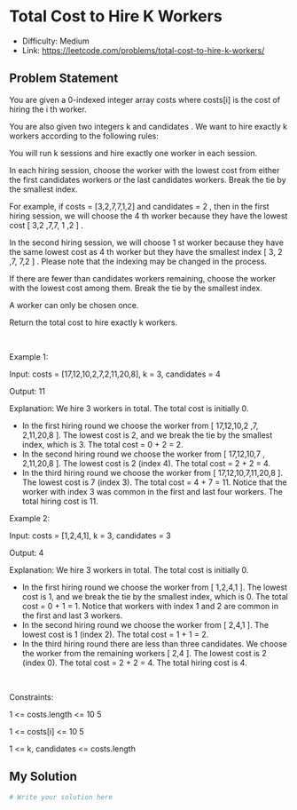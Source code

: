# Total Cost to Hire K Workers
- Difficulty: Medium
- Link: https://leetcode.com/problems/total-cost-to-hire-k-workers/

## Problem Statement

You are given a 
0-indexed
 integer array 
costs
 where 
costs[i]
 is the cost of hiring the 
i
th
 worker.


You are also given two integers 
k
 and 
candidates
. We want to hire exactly 
k
 workers according to the following rules:




You will run 
k
 sessions and hire exactly one worker in each session.


In each hiring session, choose the worker with the lowest cost from either the first 
candidates
 workers or the last 
candidates
 workers. Break the tie by the smallest index.
	


For example, if 
costs = [3,2,7,7,1,2]
 and 
candidates = 2
, then in the first hiring session, we will choose the 
4
th
 worker because they have the lowest cost 
[
3,2
,7,7,
1
,2
]
.


In the second hiring session, we will choose 
1
st
 worker because they have the same lowest cost as 
4
th
 worker but they have the smallest index 
[
3,
2
,7,
7,2
]
. Please note that the indexing may be changed in the process.






If there are fewer than candidates workers remaining, choose the worker with the lowest cost among them. Break the tie by the smallest index.


A worker can only be chosen once.




Return 
the total cost to hire exactly 
k
 workers.


 


Example 1:




Input:
 costs = [17,12,10,2,7,2,11,20,8], k = 3, candidates = 4

Output:
 11

Explanation:
 We hire 3 workers in total. The total cost is initially 0.
- In the first hiring round we choose the worker from [
17,12,10,2
,7,
2,11,20,8
]. The lowest cost is 2, and we break the tie by the smallest index, which is 3. The total cost = 0 + 2 = 2.
- In the second hiring round we choose the worker from [
17,12,10,7
,
2,11,20,8
]. The lowest cost is 2 (index 4). The total cost = 2 + 2 = 4.
- In the third hiring round we choose the worker from [
17,12,10,7,11,20,8
]. The lowest cost is 7 (index 3). The total cost = 4 + 7 = 11. Notice that the worker with index 3 was common in the first and last four workers.
The total hiring cost is 11.



Example 2:




Input:
 costs = [1,2,4,1], k = 3, candidates = 3

Output:
 4

Explanation:
 We hire 3 workers in total. The total cost is initially 0.
- In the first hiring round we choose the worker from [
1,2,4,1
]. The lowest cost is 1, and we break the tie by the smallest index, which is 0. The total cost = 0 + 1 = 1. Notice that workers with index 1 and 2 are common in the first and last 3 workers.
- In the second hiring round we choose the worker from [
2,4,1
]. The lowest cost is 1 (index 2). The total cost = 1 + 1 = 2.
- In the third hiring round there are less than three candidates. We choose the worker from the remaining workers [
2,4
]. The lowest cost is 2 (index 0). The total cost = 2 + 2 = 4.
The total hiring cost is 4.



 


Constraints:




1 <= costs.length <= 10
5 


1 <= costs[i] <= 10
5


1 <= k, candidates <= costs.length

## My Solution

```python
# Write your solution here
```
